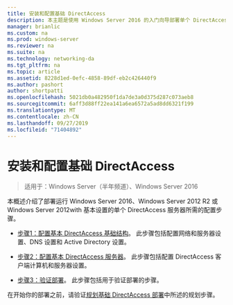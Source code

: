 ```yaml
---
title: 安装和配置基础 DirectAccess
description: 本主题是使用 Windows Server 2016 的入门向导部署单个 DirectAccess 服务器指南的一部分
manager: brianlic
ms.custom: na
ms.prod: windows-server
ms.reviewer: na
ms.suite: na
ms.technology: networking-da
ms.tgt_pltfrm: na
ms.topic: article
ms.assetid: 8228d1ed-0efc-4858-89df-eb2c426440f9
ms.author: pashort
author: shortpatti
ms.openlocfilehash: 5021db0a482950f1da7de3a0d375d287c073aeb8
ms.sourcegitcommit: 6aff3d88ff22ea141a6ea6572a5ad8dd6321f199
ms.translationtype: MT
ms.contentlocale: zh-CN
ms.lasthandoff: 09/27/2019
ms.locfileid: "71404892"
---
```

# <a name="install-and-configure-basic-directaccess"></a>安装和配置基础 DirectAccess

>适用于：Windows Server（半年频道）、Windows Server 2016

本概述介绍了部署运行 Windows Server 2016、Windows Server 2012 R2 或 Windows Server 2012with 基本设置的单个 DirectAccess 服务器所需的配置步骤。  
  
-   [步骤1：配置基本 DirectAccess 基础结构](da-basic-configure-s1-infrastructure.md)。 此步骤包括配置网络和服务器设置、DNS 设置和 Active Directory 设置。  
  
-   [步骤2：配置基本 DirectAccess 服务器](da-basic-configure-s2-server.md)。 此步骤包括配置 DirectAccess 客户端计算机和服务器设置。  
  
-   [步骤3：验证部署](da-basic-configure-s3-verify.md)。 此步骤包括用于验证部署的步骤。  
  
在开始你的部署之前，请验证[规划基础 DirectAccess 部署](Plan-a-Basic-DirectAccess-Deployment.md)中所述的规划步骤。  
  


